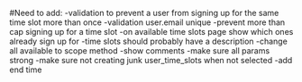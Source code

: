 #Need to add:
  -validation to prevent a user from signing up for the same time slot more than once
  -validation user.email unique
  -prevent more than cap signing up for a time slot
  -on available time slots page show which ones already sign up for
  -time slots should probably have a description
  -change all available to scope method
  -show comments
  -make sure all params strong
  -make sure not creating junk user_time_slots when not selected
  -add end time
